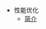 <!-- docs/_sidebar.md -->

<!-- nyi0u65k0j5yi´9二甲∆∆¥¢∞ª i0e mnoie5 -->

- 性能优化
  - [简介](/performanceOptimization/README.md)